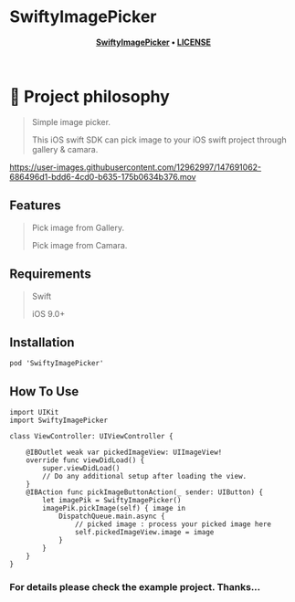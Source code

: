 # SwiftyImagePicker

<div align="center">

**[SwiftyImagePicker](https://github.com/shuvokr/SwiftyImagePicker) • 
[LICENSE](https://github.com/shuvokr/SwiftyImagePicker/blob/master/LICENSE)**

</div>

<br />

# 🧐 Project philosophy

> Simple image picker.
> 
> This iOS swift SDK can pick image to your iOS swift project through gallery & camara.


https://user-images.githubusercontent.com/12962997/147691062-686496d1-bdd6-4cd0-b635-175b0634b376.mov


## Features
> Pick image from Gallery.
> 
> Pick image from Camara.

## Requirements
> Swift
> 
> iOS 9.0+

## Installation
```
pod 'SwiftyImagePicker'
```

## How To Use
```
import UIKit
import SwiftyImagePicker

class ViewController: UIViewController {

    @IBOutlet weak var pickedImageView: UIImageView!
    override func viewDidLoad() {
        super.viewDidLoad()
        // Do any additional setup after loading the view.
    }
    @IBAction func pickImageButtonAction(_ sender: UIButton) {
        let imagePik = SwiftyImagePicker()
        imagePik.pickImage(self) { image in
            DispatchQueue.main.async {
                // picked image : process your picked image here
                self.pickedImageView.image = image
            }
        }
    }
}
```

### For details please check the example project. Thanks...
